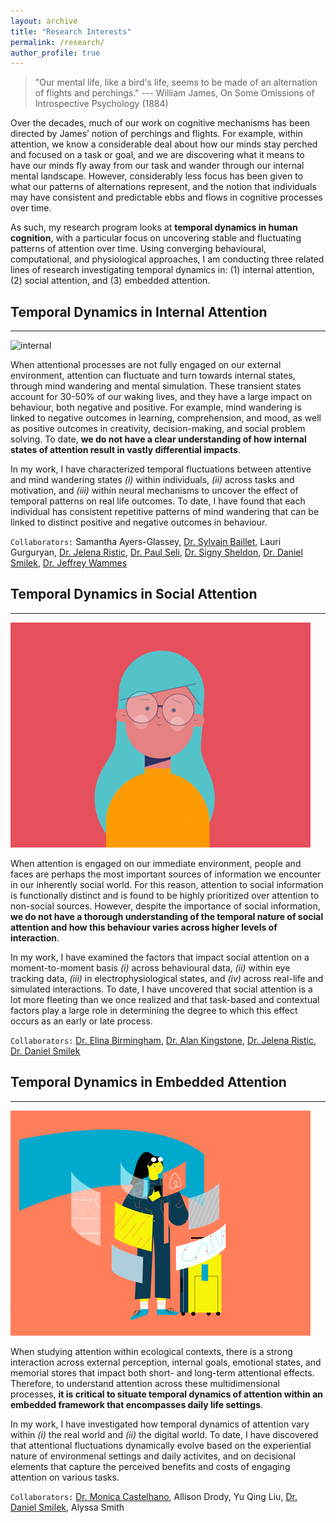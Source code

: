 ```yaml
---
layout: archive
title: "Research Interests"
permalink: /research/
author_profile: true
---
```


> "Our mental life, like a bird's life, seems to be made of an alternation of flights and perchings."
> --- William James, On Some Omissions of Introspective Psychology (1884)

Over the decades, much of our work on cognitive mechanisms has been directed by James’ notion of perchings and flights. For example, within attention, we know a considerable deal about how our minds stay perched and focused on a task or goal, and we are discovering what it means to have our minds fly away from our task and wander through our internal mental landscape. However, considerably less focus has been given to what our patterns of alternations represent, and the notion that individuals may have consistent and predictable ebbs and flows in cognitive processes over time.

As such, my research program looks at **temporal dynamics in human cognition**, with a particular focus on uncovering stable and fluctuating patterns of attention over time. Using converging behavioural, computational, and physiological approaches, I am conducting three related lines of research investigating temporal dynamics in: (1) internal attention, (2) social attention, and (3) embedded attention.



## Temporal Dynamics in Internal Attention
------

![internal](/images/attentionInternal.gif)

When attentional processes are not fully engaged on our external environment, attention can fluctuate and turn towards internal states, through mind wandering and mental simulation. These transient states account for 30-50% of our waking lives, and they have a large impact on behaviour, both negative and positive. For example, mind wandering is linked to negative outcomes in learning, comprehension, and mood, as well as positive outcomes in creativity, decision-making, and social problem solving. To date, **we do not have a clear understanding of how internal states of attention result in vastly differential impacts**.

In my work, I have characterized temporal fluctuations between attentive and mind wandering states _(i)_ within individuals, _(ii)_ across tasks and motivation, and _(iii)_ within neural mechanisms to uncover the effect of temporal patterns on real life outcomes. To date, I have found that each individual has consistent repetitive patterns of mind wandering that can be linked to distinct positive and negative outcomes in behaviour.

`Collaborators:` Samantha Ayers-Glassey, [Dr. Sylvain Baillet](https://www.mcgill.ca/neuro/research/researchers/baillet), Lauri Gurguryan, [Dr. Jelena Ristic](http://www.mcgill.ca/asc), [Dr. Paul Seli](https://scholars.duke.edu/person/Paul.Seli), [Dr. Signy Sheldon](https://www.sheldonmemorylabatmcgill.com/), [Dr. Daniel Smilek](https://uwaterloo.ca/psychology/people-profiles/daniel-smilek), [Dr. Jeffrey Wammes](https://www.queensu.ca/psychology/people/faculty/jeffrey-wammes)


## Temporal Dynamics in Social Attention
------

![internal](/images/attentionSocial.gif)

When attention is engaged on our immediate environment, people and faces are perhaps the most important sources of information we encounter in our inherently social world. For this reason, attention to social information is functionally distinct and is found to be highly prioritized over attention to non-social sources. However, despite the importance of social information, **we do not have a thorough understanding of the temporal nature of social attention and how this behaviour varies across higher levels of interaction**.

In my work, I have examined the factors that impact social attention on a moment-to-moment basis _(i)_ across behavioural data, _(ii)_ within eye tracking data, _(iii)_ in electrophysiological states, and _(iv)_ across real-life and simulated interactions. To date, I have uncovered that social attention is a lot more fleeting than we once realized and that task-based and contextual factors play a large role in determining the degree to which this effect occurs as an early or late process.

`Collaborators:` [Dr. Elina Birmingham](http://www.sargsfu.ca/), [Dr. Alan Kingstone](https://psych.ubc.ca/profile/alan-kingstone/), [Dr. Jelena Ristic](http://www.mcgill.ca/asc), [Dr. Daniel Smilek](https://uwaterloo.ca/psychology/people-profiles/daniel-smilek)


## Temporal Dynamics in Embedded Attention
------

![internal](/images/attentionEmbedded.gif)

When studying attention within ecological contexts, there is a strong interaction across external perception, internal goals, emotional states, and memorial stores that impact both short- and long-term attentional effects. Therefore, to understand attention across these multidimensional processes, **it is critical to situate temporal dynamics of attention within an embedded framework that encompasses daily life settings**.

In my work, I have investigated how temporal dynamics of attention vary within _(i)_ the real world and _(ii)_ the digital world. To date, I have discovered that attentional fluctuations dynamically evolve based on the experiential nature of environmenal settings and daily activites, and on decisional elements that capture the perceived benefits and costs of engaging attention on various tasks.

`Collaborators:` [Dr. Monica Castelhano](http://qvcl.queensu.ca/index.html), Allison Drody, Yu Qing Liu, [Dr. Daniel Smilek](https://uwaterloo.ca/psychology/people-profiles/daniel-smilek), Alyssa Smith